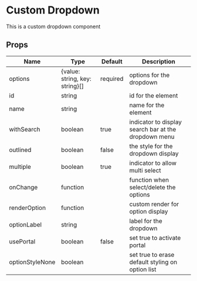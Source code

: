 
# Custom Dropdown

This is a custom dropdown component


## Props

| Name | Type | Default | Description |
| --- | --- | --- | --- |
| options | {value: string, key: string}[] | required | options for the dropdown
| id | string |  | id for the element
| name | string |  | name for the element
| withSearch | boolean | true | indicator to display search bar at the dropdown menu
| outlined | boolean | false | the style for the dropdown display
| multiple | boolean | true | indicator to allow multi select
| onChange | function |  | function when select/delete the options
| renderOption | function |  | custom render for option display
| optionLabel | string |  | label for the dropdown
| usePortal | boolean | false | set true to activate portal
| optionStyleNone | boolean |  | set true to erase default styling on option list
